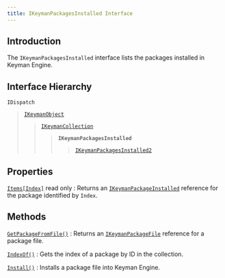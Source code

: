 ```yaml
---
title: IKeymanPackagesInstalled Interface
---
```


## Introduction

The `IKeymanPackagesInstalled` interface lists the packages installed in
Keyman Engine.

## Interface Hierarchy

`IDispatch`  

> [`IKeymanObject`](../IKeymanObject)  
>
> > [`IKeymanCollection`](../IKeymanCollection)  
> >
> > > **`IKeymanPackagesInstalled`**  
> > >
> > > > [`IKeymanPackagesInstalled2`](../IKeymanPackagesInstalled2)  

## Properties

[`Items[Index]`](Items) <span class="readonly">read only</span>
:   Returns an [`IKeymanPackageInstalled`](../IKeymanPackageInstalled)
    reference for the package identified by `Index`.

## Methods

[`GetPackageFromFile()`](GetPackageFromFile)
:   Returns an [`IKeymanPackageFile`](../IKeymanPackageFile) reference
    for a package file.

[`IndexOf()`](IndexOf)
:   Gets the index of a package by ID in the collection.

[`Install()`](Install)
:   Installs a package file into Keyman Engine.
